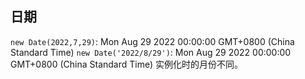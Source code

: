 ## 日期

`new Date(2022,7,29)`: Mon Aug 29 2022 00:00:00 GMT+0800 (China Standard Time)
`new Date('2022/8/29')`: Mon Aug 29 2022 00:00:00 GMT+0800 (China Standard Time)
实例化时的月份不同。

